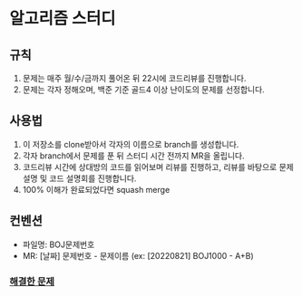 # 알고리즘 스터디

## 규칙
1. 문제는 매주 월/수/금까지 풀어온 뒤 22시에 코드리뷰를 진행합니다.
2. 문제는 각자 정해오며, 백준 기준 골드4 이상 난이도의 문제를 선정합니다.

## 사용법
1. 이 저장소를 clone받아서 각자의 이름으로 branch를 생성합니다.
2. 각자 branch에서 문제를 푼 뒤 스터디 시간 전까지 MR을 올립니다.
3. 코드리뷰 시간에 상대방의 코드를 읽어보며 리뷰를 진행하고, 리뷰를 바탕으로 문제 설명 및 코드 설명회를 진행합니다.
4. 100% 이해가 완료되었다면 squash merge

## 컨벤션
- 파일명: BOJ문제번호
- MR: [날짜] 문제번호 - 문제이름 (ex: [20220821] BOJ1000 - A+B)

### [해결한 문제](https://github.com/rkarud1234/algostudy/blob/main/problems.md)
